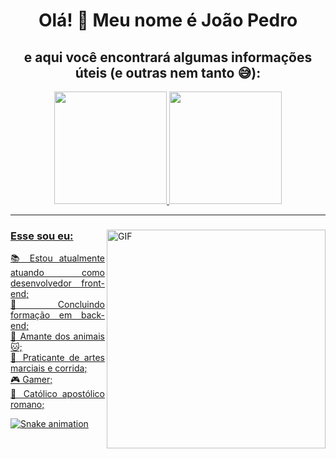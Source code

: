 <div align="center">

  <h1 text-align = "center">Olá! 👋 Meu nome é João Pedro<br></h1>
  
  <h2 text-align = "center">e aqui você encontrará algumas informações úteis (e outras nem tanto 😅):</h2>

  <a href="https://github.com/PetrusJoao">
  <img height="180em" src="https://github-readme-stats.vercel.app/api?username=PetrusJoao&show_icons=true&theme=maroongold&include_all_commits=true&count_private=true"/>
  <img height="180em" src="https://github-readme-stats.vercel.app/api/top-langs/?username=PetrusJoao&layout=compact&langs_count=7&theme=maroongold"/>
</div>
  
<hr>

<div>
<div>
<img align="right" alt="GIF" src="[https://github.com/joaopauloaramuni/joaopauloaramuni/blob/master/img/dev.gif?raw=true](https://raw.githubusercontent.com/innng/innng/master/assets/soulgem-sayaka.gif](https://media0.giphy.com/media/dxMlpNlRb4IsVazoDX/giphy.gif?cid=ecf05e47vavvfriiuy2ec74vwg8dpf976aam6qkgqas6qhef&rid=giphy.gif&ct=g)](https://media.giphy.com/media/dxMlpNlRb4IsVazoDX/giphy.gif))" width="350px" height="350px"/>
</div>

### Esse sou eu:

<div align="justify">
 <p text-align = "left">
   📚 Estou atualmente atuando como desenvolvedor front-end;<br>
   🔭 Concluindo formação em back-end;<br>
   🐶 Amante dos animais 🐱;<br>
   🥊 Praticante de artes marciais e corrida;<br>
   🎮 Gamer;<br>
   🛐 Católico apostólico romano;<br>
 </p>
</div>
</div>
  
 ![Snake animation](https://github.com/PetrusJoao/PetrusJoao/blob/output/github-contribution-grid-snake.svg)
